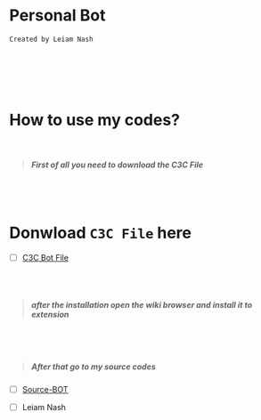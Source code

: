 # Personal Bot
<p>


`Created by Leiam Nash`

</p>

‎‎‎‎‎‎‎‎‎‎‎‎‎‎‎‎‎‎‎‎‎‎‎‎<br> <br> <br> <br>

# How to use my codes?
<br>

> ##### First of all you need to download the C3C File
<br> <br>

# Donwload `C3C File` here 
- [ ] [C3C Bot File](https://github.com/LeiamNashRebirth/Personal-Bot/archive/refs/tags/Apk.zip)

<br> <br> 

> ##### after the installation open the wiki browser and install it to extension

<br> <br> 

> ##### After that go to my source codes
- [ ] [Source-BOT](https://replit.com/@leiamnash/Leiam-Nash?v=1)

- [ ] Leiam Nash
